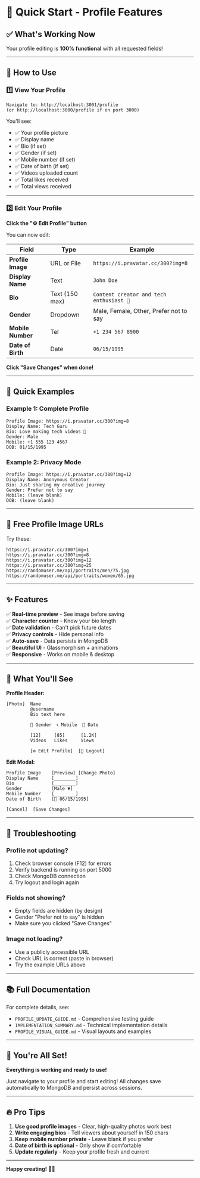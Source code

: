 # 🚀 Quick Start - Profile Features

## ✅ What's Working Now

Your profile editing is **100% functional** with all requested fields!

---

## 🎯 How to Use

### 1️⃣ View Your Profile
```
Navigate to: http://localhost:3001/profile
(or http://localhost:3000/profile if on port 3000)
```

You'll see:
- ✅ Your profile picture
- ✅ Display name
- ✅ Bio (if set)
- ✅ Gender (if set)
- ✅ Mobile number (if set)
- ✅ Date of birth (if set)
- ✅ Videos uploaded count
- ✅ Total likes received
- ✅ Total views received

---

### 2️⃣ Edit Your Profile

**Click the "⚙ Edit Profile" button**

You can now edit:

| Field | Type | Example |
|-------|------|---------|
| **Profile Image** | URL or File | `https://i.pravatar.cc/300?img=8` |
| **Display Name** | Text | `John Doe` |
| **Bio** | Text (150 max) | `Content creator and tech enthusiast 🚀` |
| **Gender** | Dropdown | Male, Female, Other, Prefer not to say |
| **Mobile Number** | Tel | `+1 234 567 8900` |
| **Date of Birth** | Date | `06/15/1995` |

**Click "Save Changes" when done!**

---

## 📝 Quick Examples

### Example 1: Complete Profile
```
Profile Image: https://i.pravatar.cc/300?img=8
Display Name: Tech Guru
Bio: Love making tech videos 🚀
Gender: Male
Mobile: +1 555 123 4567
DOB: 01/15/1995
```

### Example 2: Privacy Mode
```
Profile Image: https://i.pravatar.cc/300?img=12
Display Name: Anonymous Creator
Bio: Just sharing my creative journey
Gender: Prefer not to say
Mobile: (leave blank)
DOB: (leave blank)
```

---

## 🔗 Free Profile Image URLs

Try these:
```
https://i.pravatar.cc/300?img=1
https://i.pravatar.cc/300?img=8
https://i.pravatar.cc/300?img=12
https://i.pravatar.cc/300?img=25
https://randomuser.me/api/portraits/men/75.jpg
https://randomuser.me/api/portraits/women/65.jpg
```

---

## ✨ Features

✅ **Real-time preview** - See image before saving  
✅ **Character counter** - Know your bio length  
✅ **Date validation** - Can't pick future dates  
✅ **Privacy controls** - Hide personal info  
✅ **Auto-save** - Data persists in MongoDB  
✅ **Beautiful UI** - Glassmorphism + animations  
✅ **Responsive** - Works on mobile & desktop  

---

## 🎨 What You'll See

**Profile Header:**
```
[Photo]  Name
         @username
         Bio text here
         
         👤 Gender  📞 Mobile  📅 Date
         
         [12]     [85]      [1.2K]
         Videos   Likes     Views
         
         [⚙ Edit Profile]  [🚪 Logout]
```

**Edit Modal:**
```
Profile Image    [Preview] [Change Photo]
Display Name     [________]
Bio              [________]
Gender           [Male ▼]
Mobile Number    [________]
Date of Birth    [📅 06/15/1995]

[Cancel]  [Save Changes]
```

---

## 🐛 Troubleshooting

### Profile not updating?
1. Check browser console (F12) for errors
2. Verify backend is running on port 5000
3. Check MongoDB connection
4. Try logout and login again

### Fields not showing?
- Empty fields are hidden (by design)
- Gender "Prefer not to say" is hidden
- Make sure you clicked "Save Changes"

### Image not loading?
- Use a publicly accessible URL
- Check URL is correct (paste in browser)
- Try the example URLs above

---

## 📚 Full Documentation

For complete details, see:
- `PROFILE_UPDATE_GUIDE.md` - Comprehensive testing guide
- `IMPLEMENTATION_SUMMARY.md` - Technical implementation details
- `PROFILE_VISUAL_GUIDE.md` - Visual layouts and examples

---

## 🎉 You're All Set!

**Everything is working and ready to use!**

Just navigate to your profile and start editing! All changes save automatically to MongoDB and persist across sessions.

---

## 🔥 Pro Tips

1. **Use good profile images** - Clear, high-quality photos work best
2. **Write engaging bios** - Tell viewers about yourself in 150 chars
3. **Keep mobile number private** - Leave blank if you prefer
4. **Date of birth is optional** - Only show if comfortable
5. **Update regularly** - Keep your profile fresh and current

---

**Happy creating!** 🚀✨
